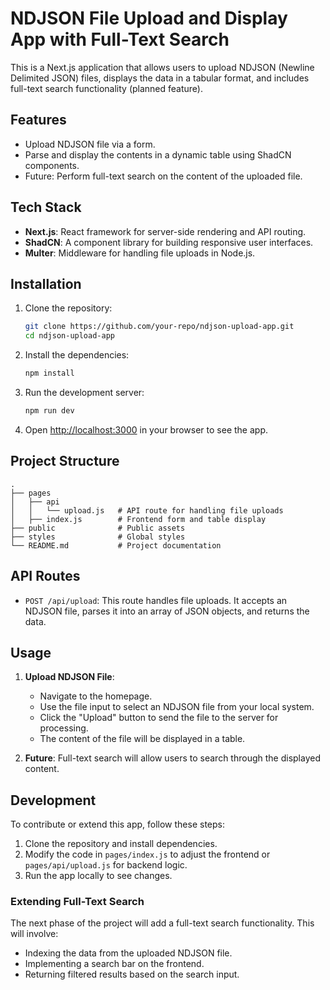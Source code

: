 # NDJSON File Upload and Display App with Full-Text Search

This is a Next.js application that allows users to upload NDJSON (Newline Delimited JSON) files, displays the data in a tabular format, and includes full-text search functionality (planned feature).

## Features

- Upload NDJSON file via a form.
- Parse and display the contents in a dynamic table using ShadCN components.
- Future: Perform full-text search on the content of the uploaded file.

## Tech Stack

- **Next.js**: React framework for server-side rendering and API routing.
- **ShadCN**: A component library for building responsive user interfaces.
- **Multer**: Middleware for handling file uploads in Node.js.

## Installation

1. Clone the repository:

   ```bash
   git clone https://github.com/your-repo/ndjson-upload-app.git
   cd ndjson-upload-app
   ```

2. Install the dependencies:

   ```bash
   npm install
   ```

3. Run the development server:

   ```bash
   npm run dev
   ```

4. Open [http://localhost:3000](http://localhost:3000) in your browser to see the app.

## Project Structure

```plaintext
.
├── pages
│   ├── api
│   │   └── upload.js   # API route for handling file uploads
│   ├── index.js        # Frontend form and table display
├── public              # Public assets
├── styles              # Global styles
└── README.md           # Project documentation
```

## API Routes

- `POST /api/upload`: This route handles file uploads. It accepts an NDJSON file, parses it into an array of JSON objects, and returns the data.

## Usage

1. **Upload NDJSON File**:
   - Navigate to the homepage.
   - Use the file input to select an NDJSON file from your local system.
   - Click the "Upload" button to send the file to the server for processing.
   - The content of the file will be displayed in a table.

2. **Future**: Full-text search will allow users to search through the displayed content.

## Development

To contribute or extend this app, follow these steps:

1. Clone the repository and install dependencies.
2. Modify the code in `pages/index.js` to adjust the frontend or `pages/api/upload.js` for backend logic.
3. Run the app locally to see changes.

### Extending Full-Text Search

The next phase of the project will add a full-text search functionality. This will involve:
- Indexing the data from the uploaded NDJSON file.
- Implementing a search bar on the frontend.
- Returning filtered results based on the search input.
